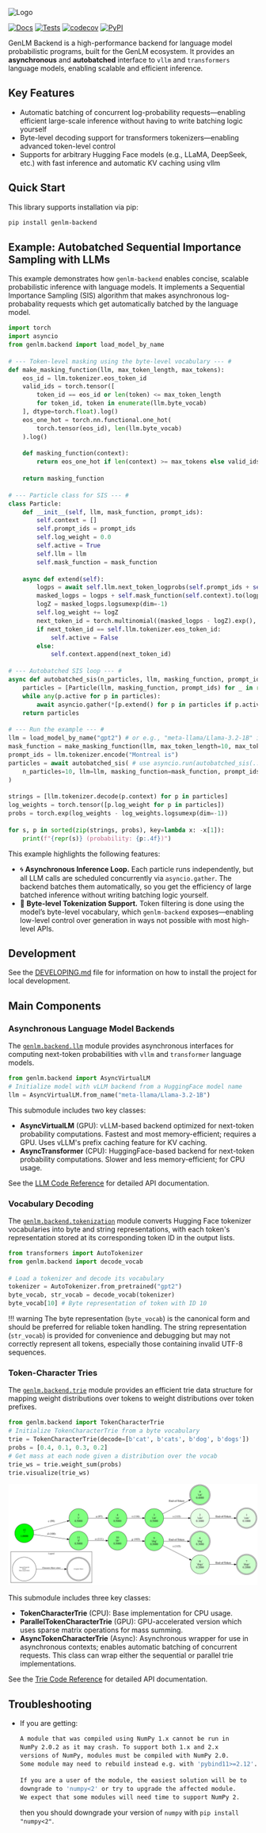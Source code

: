 ![Logo](images/logo.png)


[![Docs](https://github.com/genlm/genlm-backend/actions/workflows/docs.yml/badge.svg)](https://genlm.github.io/backend/)
[![Tests](https://github.com/genlm/genlm-backend/actions/workflows/pytest.yml/badge.svg)](https://github.com/genlm/backend/actions/workflows/pytest.yml)
[![codecov](https://codecov.io/github/genlm/genlm-backend/graph/badge.svg?token=PwmHwMJC2y)](https://codecov.io/github/genlm/genlm-backend)
[![PyPI](https://img.shields.io/pypi/v/genlm-backend?label=pypi)](https://pypi.org/project/genlm-backend/)

GenLM Backend is a high-performance backend for language model probabilistic programs, built for the GenLM ecosystem. It provides an **asynchronous** and **autobatched** interface to `vllm` and `transformers` language models, enabling scalable and efficient inference.

## Key Features
- Automatic batching of concurrent log-probability requests—enabling efficient large-scale inference without having to write batching logic yourself
- Byte-level decoding support for transformers tokenizers—enabling advanced token-level control
- Supports for arbitrary Hugging Face models (e.g., LLaMA, DeepSeek, etc.) with fast inference and automatic KV caching using vllm


## Quick Start

This library supports installation via pip:

```bash
pip install genlm-backend
```

## Example: Autobatched Sequential Importance Sampling with LLMs

This example demonstrates how `genlm-backend` enables concise, scalable probabilistic inference with language models. It implements a Sequential Importance Sampling (SIS) algorithm that makes asynchronous log-probabality requests which get automatically batched by the language model.


```python
import torch
import asyncio
from genlm.backend import load_model_by_name

# --- Token-level masking using the byte-level vocabulary --- #
def make_masking_function(llm, max_token_length, max_tokens):
    eos_id = llm.tokenizer.eos_token_id
    valid_ids = torch.tensor([
        token_id == eos_id or len(token) <= max_token_length
        for token_id, token in enumerate(llm.byte_vocab)
    ], dtype=torch.float).log()
    eos_one_hot = torch.nn.functional.one_hot(
        torch.tensor(eos_id), len(llm.byte_vocab)
    ).log()

    def masking_function(context):
        return eos_one_hot if len(context) >= max_tokens else valid_ids

    return masking_function

# --- Particle class for SIS --- #
class Particle:
    def __init__(self, llm, mask_function, prompt_ids):
        self.context = []
        self.prompt_ids = prompt_ids
        self.log_weight = 0.0
        self.active = True
        self.llm = llm
        self.mask_function = mask_function

    async def extend(self):
        logps = await self.llm.next_token_logprobs(self.prompt_ids + self.context)
        masked_logps = logps + self.mask_function(self.context).to(logps.device)
        logZ = masked_logps.logsumexp(dim=-1)
        self.log_weight += logZ
        next_token_id = torch.multinomial((masked_logps - logZ).exp(), 1).item()
        if next_token_id == self.llm.tokenizer.eos_token_id:
            self.active = False
        else:
            self.context.append(next_token_id)

# --- Autobatched SIS loop --- #
async def autobatched_sis(n_particles, llm, masking_function, prompt_ids):
    particles = [Particle(llm, masking_function, prompt_ids) for _ in range(n_particles)]
    while any(p.active for p in particles):
        await asyncio.gather(*[p.extend() for p in particles if p.active])
    return particles

# --- Run the example --- #
llm = load_model_by_name("gpt2") # or e.g., "meta-llama/Llama-3.2-1B" if you have access
mask_function = make_masking_function(llm, max_token_length=10, max_tokens=10)
prompt_ids = llm.tokenizer.encode("Montreal is")
particles = await autobatched_sis( # use asyncio.run(autobatched_sis(...)) if you are not in an async context
    n_particles=10, llm=llm, masking_function=mask_function, prompt_ids=prompt_ids
)

strings = [llm.tokenizer.decode(p.context) for p in particles]
log_weights = torch.tensor([p.log_weight for p in particles])
probs = torch.exp(log_weights - log_weights.logsumexp(dim=-1))

for s, p in sorted(zip(strings, probs), key=lambda x: -x[1]):
    print(f"{repr(s)} (probability: {p:.4f})")

```

This example highlights the following features:

* 🌀 **Asynchronous Inference Loop.** Each particle runs independently, but all LLM calls are scheduled concurrently via `asyncio.gather`. The backend batches them automatically, so you get the efficiency of large batched inference without writing batching logic yourself.
* 🔁 **Byte-level Tokenization Support.** Token filtering is done using the model’s byte-level vocabulary, which `genlm-backend` exposes—enabling low-level control over generation in ways not possible with most high-level APIs.


## Development

See the [DEVELOPING.md](DEVELOPING.md) file for information on how to install the project for local development.



## Main Components

### Asynchronous Language Model Backends

The [`genlm.backend.llm`](reference/genlm/backend/llm/__init__/) module provides asynchronous interfaces for computing next-token probabilities with `vllm` and `transformer` language models.

```python
from genlm.backend import AsyncVirtualLM
# Initialize model with vLLM backend from a HuggingFace model name
llm = AsyncVirtualLM.from_name("meta-llama/Llama-3.2-1B")
```

This submodule includes two key classes:

- **AsyncVirtualLM** (GPU): vLLM-based backend optimized for next-token probability computations. Fastest and most memory-efficient; requires a GPU. Uses vLLM's prefix caching feature for KV caching.
- **AsyncTransformer** (CPU): HuggingFace-based backend for next-token probability computations. Slower and less memory-efficient; for CPU usage.

See the [LLM Code Reference](reference/genlm/backend/llm/__init__/) for detailed API documentation.

### Vocabulary Decoding

The [`genlm.backend.tokenization`](reference/genlm/backend/tokenization/__init__/) module converts Hugging Face tokenizer vocabularies into byte and string representations, with each token's representation stored at its corresponding token ID in the output lists.

```python
from transformers import AutoTokenizer
from genlm.backend import decode_vocab

# Load a tokenizer and decode its vocabulary
tokenizer = AutoTokenizer.from_pretrained("gpt2")
byte_vocab, str_vocab = decode_vocab(tokenizer)
byte_vocab[10] # Byte representation of token with ID 10
```

!!! warning
    The byte representation (`byte_vocab`) is the canonical form and should be preferred for reliable token handling. The string representation (`str_vocab`) is provided for convenience and debugging but may not correctly represent all tokens, especially those containing invalid UTF-8 sequences.

### Token-Character Tries

The [`genlm.backend.trie`](reference/genlm/backend/trie/__init__/) module provides an efficient trie data structure for mapping weight distributions over tokens to weight distributions over token prefixes.

```python
from genlm.backend import TokenCharacterTrie
# Initialize TokenCharacterTrie from a byte vocabulary
trie = TokenCharacterTrie(decode=[b'cat', b'cats', b'dog', b'dogs'])
probs = [0.4, 0.1, 0.3, 0.2]
# Get mass at each node given a distribution over the vocab
trie_ws = trie.weight_sum(probs)
trie.visualize(trie_ws)
```

![Example trie visualization](images/trie_example_mass.svg)


This submodule includes three key classes:

- **TokenCharacterTrie** (CPU): Base implementation for CPU usage.
- **ParallelTokenCharacterTrie** (GPU): GPU-accelerated version which uses sparse matrix operations for mass summing.
- **AsyncTokenCharacterTrie** (Async): Asynchronous wrapper for use in asynchronous contexts; enables automatic batching of concurrent requests. This class can wrap either the sequential or parallel trie implementations.

See the [Trie Code Reference](reference/genlm/backend/trie/__init__/) for detailed API documentation.


## Troubleshooting

* If you are getting:
    ```bash
    A module that was compiled using NumPy 1.x cannot be run in
    NumPy 2.0.2 as it may crash. To support both 1.x and 2.x
    versions of NumPy, modules must be compiled with NumPy 2.0.
    Some module may need to rebuild instead e.g. with 'pybind11>=2.12'.

    If you are a user of the module, the easiest solution will be to
    downgrade to 'numpy<2' or try to upgrade the affected module.
    We expect that some modules will need time to support NumPy 2.
    ```
    then you should downgrade your version of `numpy` with `pip install "numpy<2"`.
